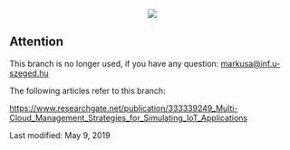 <p align="center">
<img src="http://users.iit.uni-miskolc.hu/~kecskemeti/DISSECT-CF/logo.jpg"/>
</p>

## Attention
This branch is no longer used, if you have any question: markusa@inf.u-szeged.hu

The following articles refer to this branch:

https://www.researchgate.net/publication/333339249_Multi-Cloud_Management_Strategies_for_Simulating_IoT_Applications

Last modified: May 9, 2019
